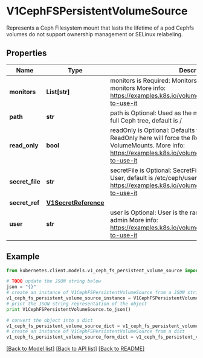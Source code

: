 # V1CephFSPersistentVolumeSource

Represents a Ceph Filesystem mount that lasts the lifetime of a pod Cephfs volumes do not support ownership management or SELinux relabeling.

## Properties
Name | Type | Description | Notes
------------ | ------------- | ------------- | -------------
**monitors** | **List[str]** | monitors is Required: Monitors is a collection of Ceph monitors More info: https://examples.k8s.io/volumes/cephfs/README.md#how-to-use-it | 
**path** | **str** | path is Optional: Used as the mounted root, rather than the full Ceph tree, default is / | [optional] 
**read_only** | **bool** | readOnly is Optional: Defaults to false (read/write). ReadOnly here will force the ReadOnly setting in VolumeMounts. More info: https://examples.k8s.io/volumes/cephfs/README.md#how-to-use-it | [optional] 
**secret_file** | **str** | secretFile is Optional: SecretFile is the path to key ring for User, default is /etc/ceph/user.secret More info: https://examples.k8s.io/volumes/cephfs/README.md#how-to-use-it | [optional] 
**secret_ref** | [**V1SecretReference**](V1SecretReference.md) |  | [optional] 
**user** | **str** | user is Optional: User is the rados user name, default is admin More info: https://examples.k8s.io/volumes/cephfs/README.md#how-to-use-it | [optional] 

## Example

```python
from kubernetes.client.models.v1_ceph_fs_persistent_volume_source import V1CephFSPersistentVolumeSource

# TODO update the JSON string below
json = "{}"
# create an instance of V1CephFSPersistentVolumeSource from a JSON string
v1_ceph_fs_persistent_volume_source_instance = V1CephFSPersistentVolumeSource.from_json(json)
# print the JSON string representation of the object
print V1CephFSPersistentVolumeSource.to_json()

# convert the object into a dict
v1_ceph_fs_persistent_volume_source_dict = v1_ceph_fs_persistent_volume_source_instance.to_dict()
# create an instance of V1CephFSPersistentVolumeSource from a dict
v1_ceph_fs_persistent_volume_source_form_dict = v1_ceph_fs_persistent_volume_source.from_dict(v1_ceph_fs_persistent_volume_source_dict)
```
[[Back to Model list]](../README.md#documentation-for-models) [[Back to API list]](../README.md#documentation-for-api-endpoints) [[Back to README]](../README.md)


